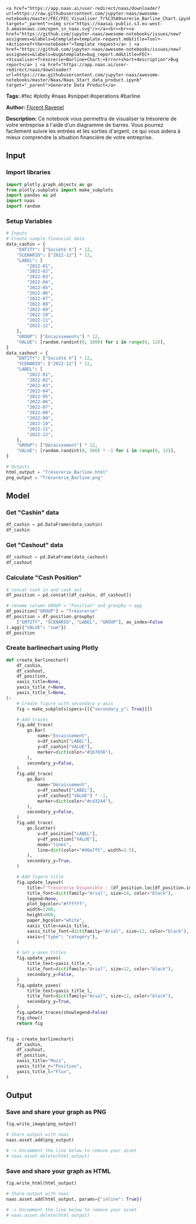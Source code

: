     <a href="https://app.naas.ai/user-redirect/naas/downloader?url=https://raw.githubusercontent.com/jupyter-naas/awesome-notebooks/master/FEC/FEC_Visualiser_Tr%C3%A9sorerie_Barline_Chart.ipynb" target="_parent"><img src="https://naasai-public.s3.eu-west-3.amazonaws.com/open_in_naas.svg"/></a><br><br><a href="https://github.com/jupyter-naas/awesome-notebooks/issues/new?assignees=&labels=&template=template-request.md&title=Tool+-+Action+of+the+notebook+">Template request</a> | <a href="https://github.com/jupyter-naas/awesome-notebooks/issues/new?assignees=&labels=bug&template=bug_report.md&title=FEC+-+Visualiser+Trésorerie+Barline+Chart:+Error+short+description">Bug report</a> | <a href="https://app.naas.ai/user-redirect/naas/downloader?url=https://raw.githubusercontent.com/jupyter-naas/awesome-notebooks/master/Naas/Naas_Start_data_product.ipynb" target="_parent">Generate Data Product</a>

**Tags:** #fec #plotly #naas #snippet #operations #barline

**Author:** [Florent Ravenel](https://www.linkedin.com/in/florent-ravenel)

**Description:** Ce notebook vous permettra de visualiser la trésorerie de votre entreprise à l'aide d'un diagramme de barres. Vous pourrez facilement suivre les entrées et les sorties d'argent, ce qui vous aidera à mieux comprendre la situation financière de votre entreprise.

## Input

### Import libraries


```python
import plotly.graph_objects as go
from plotly.subplots import make_subplots
import pandas as pd
import naas
import random
```

### Setup Variables


```python
# Inputs
# Create sample financial data
data_cashin = {
    "ENTITY": ["Société X"] * 12,
    "SCENARIO": ["2022-12"] * 12,
    "LABEL": [
        "2022-01",
        "2022-02",
        "2022-03",
        "2022-04",
        "2022-05",
        "2022-06",
        "2022-07",
        "2022-08",
        "2022-09",
        "2022-10",
        "2022-11",
        "2022-12",
    ],
    "GROUP": ["Encaissements"] * 12,
    "VALUE": [random.randint(0, 1000) for i in range(0, 12)],
}
data_cashout = {
    "ENTITY": ["Société X"] * 12,
    "SCENARIO": ["2022-12"] * 12,
    "LABEL": [
        "2022-01",
        "2022-02",
        "2022-03",
        "2022-04",
        "2022-05",
        "2022-06",
        "2022-07",
        "2022-08",
        "2022-09",
        "2022-10",
        "2022-11",
        "2022-12",
    ],
    "GROUP": ["Décaissement"] * 12,
    "VALUE": [random.randint(0, 500) * -1 for i in range(0, 12)],
}

# Outputs
html_output = "Trésorerie_Barline.html"
png_output = "Trésorerie_Barline.png"
```

## Model

### Get "Cashin" data


```python
df_cashin = pd.DataFrame(data_cashin)
df_cashin
```

### Get "Cashout" data


```python
df_cashout = pd.DataFrame(data_cashout)
df_cashout
```

### Calculate "Cash Position"


```python
# concat cash in and cash out
df_position = pd.concat([df_cashin, df_cashout])

# rename column GROUP = "Position" and groupby + agg
df_position["GROUP"] = "Trésorerie"
df_position = df_position.groupby(
    ["ENTITY", "SCENARIO", "LABEL", "GROUP"], as_index=False
).agg({"VALUE": "sum"})
df_position
```

### Create barlinechart using Plotly


```python
def create_barlinechart(
    df_cashin,
    df_cashout,
    df_position,
    xaxis_title=None,
    yaxis_title_r=None,
    yaxis_title_l=None,
):
    # Create figure with secondary y-axis
    fig = make_subplots(specs=[[{"secondary_y": True}]])

    # Add traces
    fig.add_trace(
        go.Bar(
            name="Encaissement",
            x=df_cashin["LABEL"],
            y=df_cashin["VALUE"],
            marker=dict(color="#1b7656"),
        ),
        secondary_y=False,
    )
    fig.add_trace(
        go.Bar(
            name="Décaissement",
            x=df_cashout["LABEL"],
            y=df_cashout["VALUE"] * -1,
            marker=dict(color="#cd3244"),
        ),
        secondary_y=False,
    )
    fig.add_trace(
        go.Scatter(
            x=df_position["LABEL"],
            y=df_position["VALUE"],
            mode="lines",
            line=dict(color="#46a7f5", width=2.5),
        ),
        secondary_y=True,
    )

    # Add figure title
    fig.update_layout(
        title=f"Trésorerie Disponible : {df_position.loc[df_position.index[-1], 'VALUE']} €",
        title_font=dict(family="Arial", size=18, color="black"),
        legend=None,
        plot_bgcolor="#ffffff",
        width=1200,
        height=800,
        paper_bgcolor="white",
        xaxis_title=xaxis_title,
        xaxis_title_font=dict(family="Arial", size=12, color="black"),
        xaxis={"type": "category"},
    )

    # Set y-axes titles
    fig.update_yaxes(
        title_text=yaxis_title_r,
        title_font=dict(family="Arial", size=12, color="black"),
        secondary_y=False,
    )
    fig.update_yaxes(
        title_text=yaxis_title_l,
        title_font=dict(family="Arial", size=12, color="black"),
        secondary_y=True,
    )
    fig.update_traces(showlegend=False)
    fig.show()
    return fig


fig = create_barlinechart(
    df_cashin,
    df_cashout,
    df_position,
    xaxis_title="Mois",
    yaxis_title_r="Position",
    yaxis_title_l="Flux",
)
```

## Output

### Save and share your graph as PNG


```python
fig.write_image(png_output)

# Share output with naas
naas.asset.add(png_output)

# -> Uncomment the line below to remove your asset
# naas.asset.delete(html_output)
```

### Save and share your graph as HTML


```python
fig.write_html(html_output)

# Share output with naas
naas.asset.add(html_output, params={"inline": True})

# -> Uncomment the line below to remove your asset
# naas.asset.delete(html_output)
```
